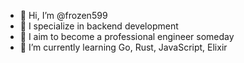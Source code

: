 - 👋 Hi, I’m @frozen599
- 👀 I specialize in backend development
- 👀 I aim to become a professional engineer someday
- 🌱 I’m currently learning Go, Rust, JavaScript, Elixir

<!---
gopher5889/gopher5889 is a ✨ special ✨ repository because its `README.md` (this file) appears on your GitHub profile.
You can click the Preview link to take a look at your changes.
--->
